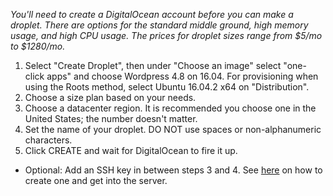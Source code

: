 *You'll need to create a DigitalOcean account before you can make a droplet. There are options for the standard middle ground, high memory usage, and high CPU usage. The prices for droplet sizes range from $5/mo to $1280/mo.*

1. Select "Create Droplet", then under "Choose an image" select "one-click apps" and choose Wordpress 4.8 on 16.04. For provisioning when using the Roots method, select Ubuntu 16.04.2 x64 on "Distribution".
2. Choose a size plan based on your needs.
3. Choose a datacenter region. It is recommended you choose one in the United States; the number doesn't matter.
4. Set the name of your droplet. DO NOT use spaces or non-alphanumeric characters.
5. Click CREATE and wait for DigitalOcean to fire it up.

- Optional: Add an SSH key in between steps 3 and 4. See [here](https://www.digitalocean.com/community/tutorials/how-to-use-ssh-keys-with-digitalocean-droplets) on how to create one and get into the server.
